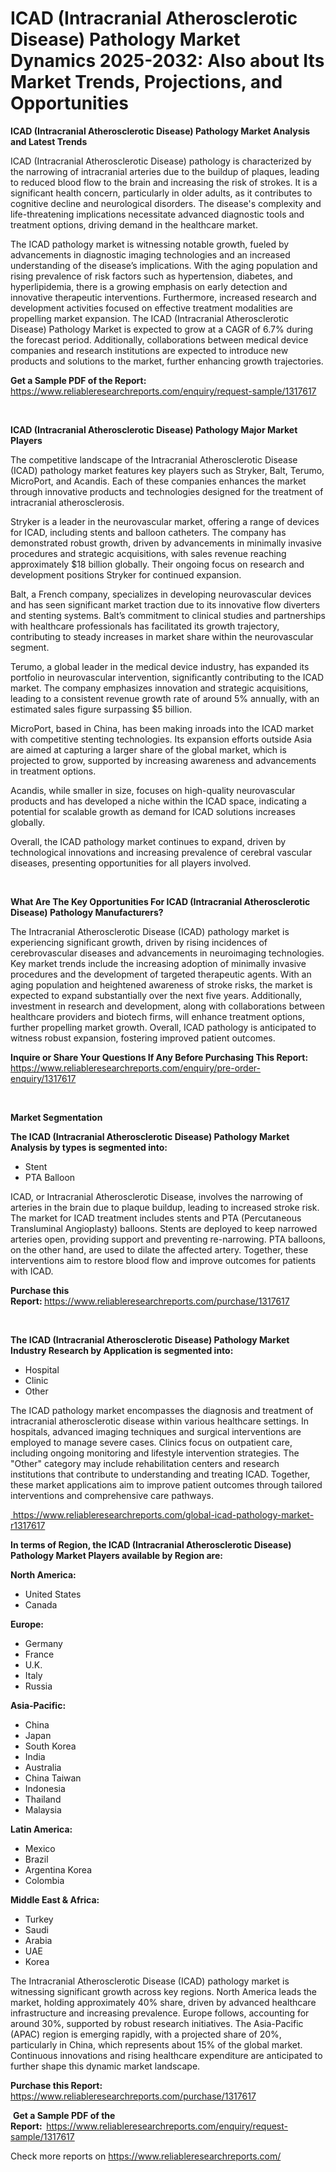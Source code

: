 <p><h1>ICAD (Intracranial Atherosclerotic Disease) Pathology Market Dynamics 2025-2032: Also about Its Market Trends, Projections, and Opportunities</h1></p><p><strong>ICAD (Intracranial Atherosclerotic Disease) Pathology Market Analysis and Latest Trends</strong></p>
<p><p>ICAD (Intracranial Atherosclerotic Disease) pathology is characterized by the narrowing of intracranial arteries due to the buildup of plaques, leading to reduced blood flow to the brain and increasing the risk of strokes. It is a significant health concern, particularly in older adults, as it contributes to cognitive decline and neurological disorders. The disease's complexity and life-threatening implications necessitate advanced diagnostic tools and treatment options, driving demand in the healthcare market.</p><p>The ICAD pathology market is witnessing notable growth, fueled by advancements in diagnostic imaging technologies and an increased understanding of the disease’s implications. With the aging population and rising prevalence of risk factors such as hypertension, diabetes, and hyperlipidemia, there is a growing emphasis on early detection and innovative therapeutic interventions. Furthermore, increased research and development activities focused on effective treatment modalities are propelling market expansion. The ICAD (Intracranial Atherosclerotic Disease) Pathology Market is expected to grow at a CAGR of 6.7% during the forecast period. Additionally, collaborations between medical device companies and research institutions are expected to introduce new products and solutions to the market, further enhancing growth trajectories.</p></p>
<p><strong>Get a Sample PDF of the Report:&nbsp;</strong> <a href="https://www.reliableresearchreports.com/enquiry/request-sample/1317617?utm_campaign=2722&utm_medium=2&utm_source=Github&utm_content=ia&utm_term=03032025&utm_id=icad-intracranial-atherosclerotic-disease-pathology">https://www.reliableresearchreports.com/enquiry/request-sample/1317617</a></p>
<p>&nbsp;</p>
<p><strong>ICAD (Intracranial Atherosclerotic Disease) Pathology Major Market Players</strong></p>
<p><p>The competitive landscape of the Intracranial Atherosclerotic Disease (ICAD) pathology market features key players such as Stryker, Balt, Terumo, MicroPort, and Acandis. Each of these companies enhances the market through innovative products and technologies designed for the treatment of intracranial atherosclerosis.</p><p>Stryker is a leader in the neurovascular market, offering a range of devices for ICAD, including stents and balloon catheters. The company has demonstrated robust growth, driven by advancements in minimally invasive procedures and strategic acquisitions, with sales revenue reaching approximately $18 billion globally. Their ongoing focus on research and development positions Stryker for continued expansion.</p><p>Balt, a French company, specializes in developing neurovascular devices and has seen significant market traction due to its innovative flow diverters and stenting systems. Balt’s commitment to clinical studies and partnerships with healthcare professionals has facilitated its growth trajectory, contributing to steady increases in market share within the neurovascular segment.</p><p>Terumo, a global leader in the medical device industry, has expanded its portfolio in neurovascular intervention, significantly contributing to the ICAD market. The company emphasizes innovation and strategic acquisitions, leading to a consistent revenue growth rate of around 5% annually, with an estimated sales figure surpassing $5 billion.</p><p>MicroPort, based in China, has been making inroads into the ICAD market with competitive stenting technologies. Its expansion efforts outside Asia are aimed at capturing a larger share of the global market, which is projected to grow, supported by increasing awareness and advancements in treatment options.</p><p>Acandis, while smaller in size, focuses on high-quality neurovascular products and has developed a niche within the ICAD space, indicating a potential for scalable growth as demand for ICAD solutions increases globally.</p><p>Overall, the ICAD pathology market continues to expand, driven by technological innovations and increasing prevalence of cerebral vascular diseases, presenting opportunities for all players involved.</p></p>
<p>&nbsp;</p>
<p><strong>What Are The Key Opportunities For ICAD (Intracranial Atherosclerotic Disease) Pathology Manufacturers?</strong></p>
<p><p>The Intracranial Atherosclerotic Disease (ICAD) pathology market is experiencing significant growth, driven by rising incidences of cerebrovascular diseases and advancements in neuroimaging technologies. Key market trends include the increasing adoption of minimally invasive procedures and the development of targeted therapeutic agents. With an aging population and heightened awareness of stroke risks, the market is expected to expand substantially over the next five years. Additionally, investment in research and development, along with collaborations between healthcare providers and biotech firms, will enhance treatment options, further propelling market growth. Overall, ICAD pathology is anticipated to witness robust expansion, fostering improved patient outcomes.</p></p>
<p><strong>Inquire or Share Your Questions If Any Before Purchasing This Report:</strong> <a href="https://www.reliableresearchreports.com/enquiry/pre-order-enquiry/1317617?utm_campaign=2722&utm_medium=2&utm_source=Github&utm_content=ia&utm_term=03032025&utm_id=icad-intracranial-atherosclerotic-disease-pathology">https://www.reliableresearchreports.com/enquiry/pre-order-enquiry/1317617</a></p>
<p>&nbsp;</p>
<p><strong>Market Segmentation</strong></p>
<p><strong>The ICAD (Intracranial Atherosclerotic Disease) Pathology Market Analysis by types is segmented into:</strong></p>
<p><ul><li>Stent</li><li>PTA Balloon</li></ul></p>
<p><p>ICAD, or Intracranial Atherosclerotic Disease, involves the narrowing of arteries in the brain due to plaque buildup, leading to increased stroke risk. The market for ICAD treatment includes stents and PTA (Percutaneous Transluminal Angioplasty) balloons. Stents are deployed to keep narrowed arteries open, providing support and preventing re-narrowing. PTA balloons, on the other hand, are used to dilate the affected artery. Together, these interventions aim to restore blood flow and improve outcomes for patients with ICAD.</p></p>
<p><strong>Purchase this Report:&nbsp;</strong><a href="https://www.reliableresearchreports.com/purchase/1317617?utm_campaign=2722&utm_medium=2&utm_source=Github&utm_content=ia&utm_term=03032025&utm_id=icad-intracranial-atherosclerotic-disease-pathology">https://www.reliableresearchreports.com/purchase/1317617</a></p>
<p>&nbsp;</p>
<p><strong>The ICAD (Intracranial Atherosclerotic Disease) Pathology Market Industry Research by Application is segmented into:</strong></p>
<p><ul><li>Hospital</li><li>Clinic</li><li>Other</li></ul></p>
<p><p>The ICAD pathology market encompasses the diagnosis and treatment of intracranial atherosclerotic disease within various healthcare settings. In hospitals, advanced imaging techniques and surgical interventions are employed to manage severe cases. Clinics focus on outpatient care, including ongoing monitoring and lifestyle intervention strategies. The "Other" category may include rehabilitation centers and research institutions that contribute to understanding and treating ICAD. Together, these market applications aim to improve patient outcomes through tailored interventions and comprehensive care pathways.</p></p>
<p><a href="https://www.reliableresearchreports.com/global-icad-pathology-market-r1317617?utm_campaign=2722&utm_medium=2&utm_source=Github&utm_content=ia&utm_term=03032025&utm_id=icad-intracranial-atherosclerotic-disease-pathology">&nbsp;https://www.reliableresearchreports.com/global-icad-pathology-market-r1317617</a></p>
<p><strong>In terms of Region, the ICAD (Intracranial Atherosclerotic Disease) Pathology Market Players available by Region are:</strong></p>
<p>
    <p> <strong> North America: </strong>
        <ul>
            <li>United States</li>
            <li>Canada</li>
        </ul>
        </p> 
    <p> <strong> Europe: </strong>
        <ul>
            <li>Germany</li>
            <li>France</li>
            <li>U.K.</li>
            <li>Italy</li>
            <li>Russia</li>
        </ul>
        </p> 
    <p> <strong> Asia-Pacific: </strong>
        <ul>
            <li>China</li>
            <li>Japan</li>
            <li>South Korea</li>
            <li>India</li>
            <li>Australia</li>
            <li>China Taiwan</li>
            <li>Indonesia</li>
            <li>Thailand</li>
            <li>Malaysia</li>
        </ul>
        </p> 
    <p> <strong> Latin America: </strong>
        <ul>
            <li>Mexico</li>
            <li>Brazil</li>
            <li>Argentina Korea</li>
            <li>Colombia</li>
        </ul>
        </p> 
    <p> <strong> Middle East & Africa: </strong>
        <ul>
            <li>Turkey</li>
            <li>Saudi</li>
            <li>Arabia</li>
            <li>UAE</li>
            <li>Korea</li>
        </ul>
    </p>
    </p>
<p><p>The Intracranial Atherosclerotic Disease (ICAD) pathology market is witnessing significant growth across key regions. North America leads the market, holding approximately 40% share, driven by advanced healthcare infrastructure and increasing prevalence. Europe follows, accounting for around 30%, supported by robust research initiatives. The Asia-Pacific (APAC) region is emerging rapidly, with a projected share of 20%, particularly in China, which represents about 15% of the global market. Continuous innovations and rising healthcare expenditure are anticipated to further shape this dynamic market landscape.</p></p>
<p><strong>Purchase this Report: </strong><a href="https://www.reliableresearchreports.com/purchase/1317617?utm_campaign=2722&utm_medium=2&utm_source=Github&utm_content=ia&utm_term=03032025&utm_id=icad-intracranial-atherosclerotic-disease-pathology">https://www.reliableresearchreports.com/purchase/1317617</a></p>
<p>&nbsp;<strong>Get a Sample PDF of the Report:&nbsp;&nbsp;</strong><a href="https://www.reliableresearchreports.com/enquiry/request-sample/1317617?utm_campaign=2722&utm_medium=2&utm_source=Github&utm_content=ia&utm_term=03032025&utm_id=icad-intracranial-atherosclerotic-disease-pathology">https://www.reliableresearchreports.com/enquiry/request-sample/1317617</a></p>
<p><strong></strong></p>
<p>Check more reports on <a href="https://www.reliableresearchreports.com/?utm_campaign=2722&utm_medium=2&utm_source=Github&utm_content=ia&utm_term=03032025&utm_id=icad-intracranial-atherosclerotic-disease-pathology">https://www.reliableresearchreports.com/</a></p>